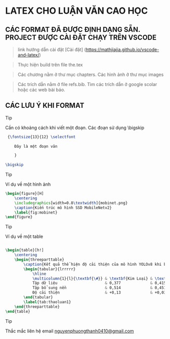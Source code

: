 # LATEX CHO LUẬN VĂN CAO HỌC

## CÁC FORMAT ĐÃ ĐƯỢC ĐỊNH DẠNG SẴN. PROJECT ĐƯỢC CÀI ĐẶT CHẠY TRÊN VSCODE

> link hướng dẫn cài đặt [Cài đặt] (https://mathjiajia.github.io/vscode-and-latex/)

> Thực hiện build trên file the.tex

> Các chương nằm ở thư mục chapters. Các hình ảnh ở thư mục images

> Các trích dẫn nằm ở file refs.bib. Tìm các trích dẫn ở google scolar hoặc các web bài báo.

## CÁC LƯU Ý KHI FORMAT

> [!TIP] 
> Cần có khoảng cách khi viết một đoạn. Các đoạn sử dụng \bigskip
```latex
 {\fontsize{13}{12} \selectfont 
    
    Đây là một đoạn văn

    }
    
\bigskip
```

>[!TIP] 
>Ví dụ về một hình ảnh
```latex
\begin{figure}[H]
	\centering
	\includegraphics[width=0.8\textwidth]{mobinet.png}
	\caption{Kiến trúc mô hình SSD MobileNetv2}
	\label{fig:mobinet}
\end{figure}
```

>[!TIP] 
>Ví dụ về một table
```latex

\begin{table}[h!]
    \centering
    \begin{threeparttable}
        \caption{Kết quả thể hiện độ cải thiện của mô hình YOLOv8 khi bổ sung ảnh nền}
        \begin{tabular}{lrrrrr}
            \hline
            \multicolumn{1}{l}{\textbf{\#}} & \textbf{Kim Loại} & \textbf{Giấy} & \textbf{Nhựa - Nilon} & \textbf{Khác} & \textbf{Tất cả} \\ \hline
            Tập dữ liệu                     & 0,377             & 0,415         & 0,553                 & 0,207         & 0,388           \\ \hline
            Tập bổ sung nền                 & 0,514             & 0,451         & 0,556                 & 0,263         & 0,446           \\ \hline
            Độ cải thiện                    & +0,13             & +0,036        & +0,003                & +0,056        & +0,058          \\ \hline
        \end{tabular}
        \label{tab:thaoluan1}
    \end{threeparttable}
\end{table}
```


>[!TIP] 
>Thắc mắc liên hệ email nguyenphuongthanh0410@gmail.com